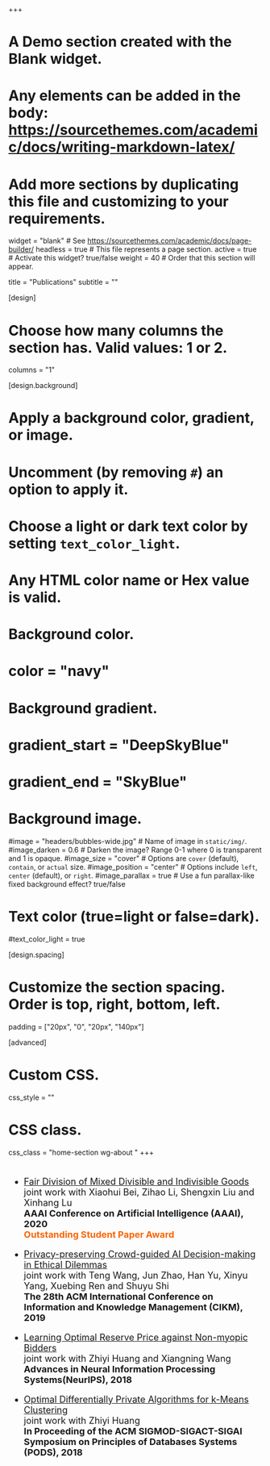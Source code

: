 +++
# A Demo section created with the Blank widget.
# Any elements can be added in the body: https://sourcethemes.com/academic/docs/writing-markdown-latex/
# Add more sections by duplicating this file and customizing to your requirements.

widget = "blank"  # See https://sourcethemes.com/academic/docs/page-builder/
headless = true  # This file represents a page section.
active = true  # Activate this widget? true/false
weight = 40  # Order that this section will appear.

title = "Publications"
subtitle = ""

[design]
  # Choose how many columns the section has. Valid values: 1 or 2.
  columns = "1"

[design.background]
  # Apply a background color, gradient, or image.
  #   Uncomment (by removing `#`) an option to apply it.
  #   Choose a light or dark text color by setting `text_color_light`.
  #   Any HTML color name or Hex value is valid.

  # Background color.
  # color = "navy"
  
  # Background gradient.
  # gradient_start = "DeepSkyBlue"
  # gradient_end = "SkyBlue"
  
  # Background image.
  #image = "headers/bubbles-wide.jpg"  # Name of image in `static/img/`.
  #image_darken = 0.6  # Darken the image? Range 0-1 where 0 is transparent and 1 is opaque.
  #image_size = "cover"  #  Options are `cover` (default), `contain`, or `actual` size.
  #image_position = "center"  # Options include `left`, `center` (default), or `right`.
  #image_parallax = true  # Use a fun parallax-like fixed background effect? true/false

  # Text color (true=light or false=dark).
  #text_color_light = true

[design.spacing]
  # Customize the section spacing. Order is top, right, bottom, left.
  padding = ["20px", "0", "20px", "140px"]

[advanced]
 # Custom CSS. 
 css_style = ""
 
 # CSS class.
 css_class = "home-section wg-about   "
+++

<font size=4>

<ul>
  <br>
  <li>
      <font color="#0000FF"><a href="https://arxiv.org/pdf/1911.07048.pdf">Fair Division of Mixed Divisible and Indivisible Goods</a></font><br>
      joint work with Xiaohui Bei, Zihao Li, Shengxin Liu and Xinhang Lu<br>
      <b>AAAI Conference on Artificial Intelligence (AAAI), 2020</b><br>
      <font color="#fa6400"><strong>Outstanding Student Paper Award</strong></font>
  </li>
  <p></p>
  <li>
      <font color="#0000FF"><a href="https://dl.acm.org/doi/abs/10.1145/3357384.3357954">Privacy-preserving Crowd-guided AI Decision-making in Ethical Dilemmas</a></font><br>
      joint work with Teng Wang, Jun Zhao, Han Yu, Xinyu Yang, Xuebing Ren and Shuyu Shi<br>
      <b>The 28th ACM International Conference on Information and Knowledge Management (CIKM), 2019</b>
  </li>
  <p></p>
  <li>
      <font color="#0000FF"><a href="http://papers.nips.cc/paper/7474-learning-optimal-reserve-price-against-non-myopic-bidders.pdf">Learning Optimal Reserve Price against Non-myopic Bidders</a></font><br>
      joint work with Zhiyi Huang and Xiangning Wang<br>
      <b>Advances in Neural Information Processing Systems(NeurIPS), 2018</b>
  </li>
  <p></p>
  <li>
      <font color="#0000FF"><a href="https://dl.acm.org/doi/abs/10.1145/3196959.3196977">Optimal Differentially Private Algorithms for k-Means Clustering</a></font><br>
      joint work with Zhiyi Huang<br>
      <b>In Proceeding of the ACM SIGMOD-SIGACT-SIGAI Symposium on Principles of Databases Systems (PODS), 2018</b>
  </li>    
</ul>

</font>